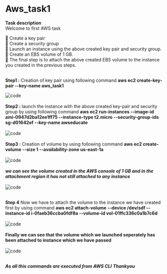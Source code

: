 # Aws_task1
<b>Task description</B><br>
Welcome to first AWS task</B>


🔅 Create a key pair <br>
🔅 Create a security group <br>
🔅 Launch an instance using the above created key pair and security group. <br>
🔅 Create an EBS volume of 1 GB.<br>
🔅 The final step is to attach the above created EBS volume to the instance you created in the previous steps.<br><br>

**Step1 :** Creation of key pair using following command **aws ec2 create-key-pair --key-name aws_task1** <br>

![code](https://i.postimg.cc/3wm53rMk/79dc5680-a42b-412f-bfb8-100768b0343a.jpg)<br> <br>
**Step2 :** launch the instance with the above created key-pair and security group by using following command  **aws ec2 run-instances --image-id ami-0947d2ba12ee1ff75 --instance-type t2.micro --security-group-ids sg-d01642ef --key-name awseducate**<br><br>
![code](https://i.postimg.cc/CxX5v4pb/9f78ab04-ce7d-48ff-b365-a01d81bff6f0.jpg)<br><br>
**Step3 :** Creation of volume by using following command  **aws ec2 create-volume --size 1 --availability-zone us-east-1a**<br><br>
![code](https://i.postimg.cc/zBjJ1C6t/bc57f154-15bd-4981-9d82-18487490c351.jpg)<br><br>
***we can see the volume created in the AWS console of 1 GB and in the attachment region it has not still attached to any instance***<br><br>
![code](https://i.postimg.cc/bYVhHwht/daac2c64-e31e-4721-a5a3-253e73acfaa2.jpg)<br><br>

**Step 4** Now we have to attach the volume to the instance we have created first by using command **aws ec2 attach-volume --device /dev/sdf --instance-id i-0faeb36ccba0fdf8a --volume-id vol-01ffc336c0a1b7c6d** <br><br>
![code](https://i.postimg.cc/HkQRKpf3/ff44cdf4-dabb-4cb0-ae2b-2d4a43bb2f33.jpg)<br><br>
**Finally we can see that the volume which we launched seperately has been attached to instance which we have passed**<br><br>
![code](https://i.postimg.cc/MpTf3TMJ/7b986f19-258f-494d-8e4c-41fd88604d90.jpg)<br><br>

***As all this commands are executed from AWS CLI***
***Thankyou***
